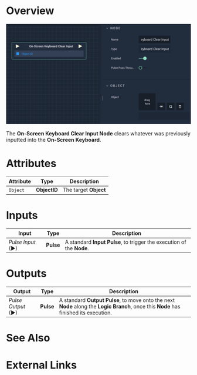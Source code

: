 # Overview

![The On-Screen Keyboard Clear Input Node.](../../../.gitbook/assets/onscreenkeyboardclearinput.png)

The **On-Screen Keyboard Clear Input Node** clears whatever was previously inputted into the **On-Screen Keyboard**.

# Attributes

|Attribute|Type|Description|
|---|---|---|
|`Object`|**ObjectID**|The target **Object**|

# Inputs

|Input|Type|Description|
|---|---|---|
|*Pulse Input* (►)|**Pulse**|A standard **Input Pulse**, to trigger the execution of the **Node**.|

# Outputs

|Output|Type|Description|
|---|---|---|
|*Pulse Output* (►)|**Pulse**|A standard **Output Pulse**, to move onto the next **Node** along the **Logic Branch**, once this **Node** has finished its execution.|

# See Also

# External Links

